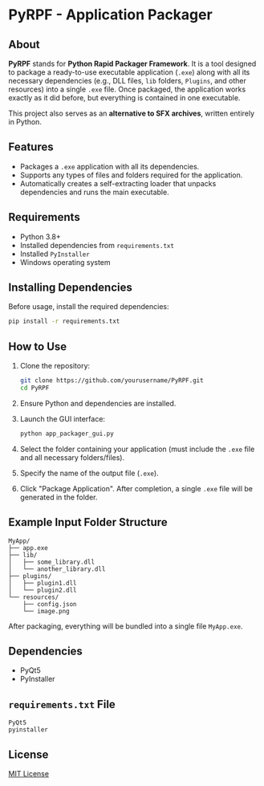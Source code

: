 # PyRPF - Application Packager

## About
**PyRPF** stands for **Python Rapid Packager Framework**. It is a tool designed to package a ready-to-use executable application (`.exe`) along with all its necessary dependencies (e.g., DLL files, `lib` folders, `Plugins`, and other resources) into a single `.exe` file. Once packaged, the application works exactly as it did before, but everything is contained in one executable.

This project also serves as an **alternative to SFX archives**, written entirely in Python.

## Features
- Packages a `.exe` application with all its dependencies.
- Supports any types of files and folders required for the application.
- Automatically creates a self-extracting loader that unpacks dependencies and runs the main executable.

## Requirements
- Python 3.8+
- Installed dependencies from `requirements.txt`
- Installed `PyInstaller`
- Windows operating system

## Installing Dependencies

Before usage, install the required dependencies:
```bash
pip install -r requirements.txt
```

## How to Use
1. Clone the repository:
   ```bash
   git clone https://github.com/yourusername/PyRPF.git
   cd PyRPF
   ```

2. Ensure Python and dependencies are installed.

3. Launch the GUI interface:
   ```bash
   python app_packager_gui.py
   ```

4. Select the folder containing your application (must include the `.exe` file and all necessary folders/files).

5. Specify the name of the output file (`.exe`).

6. Click "Package Application". After completion, a single `.exe` file will be generated in the folder.

## Example Input Folder Structure
```
MyApp/
├── app.exe
├── lib/
│   ├── some_library.dll
│   └── another_library.dll
├── plugins/
│   ├── plugin1.dll
│   └── plugin2.dll
└── resources/
    ├── config.json
    └── image.png
```

After packaging, everything will be bundled into a single file `MyApp.exe`.

## Dependencies
- PyQt5
- PyInstaller

## `requirements.txt` File
```
PyQt5
pyinstaller
```

## License
[MIT License](https://github.com/nazarhktwitch/PyRPF/blob/main/LICENSE)